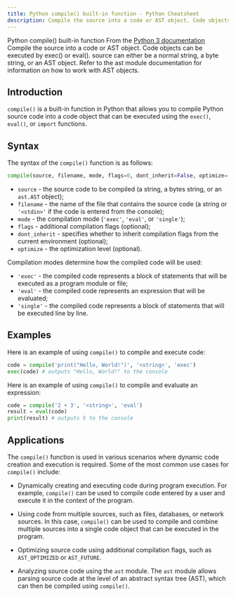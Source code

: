 ```yaml
---
title: Python compile() built-in function - Python Cheatsheet
description: Compile the source into a code or AST object. Code objects can be executed by exec() or eval(). source can either be a normal string, a byte string, or an AST object. Refer to the ast module documentation for information on how to work with AST objects.
---
```


<base-title :title="frontmatter.title" :description="frontmatter.description">
Python compile() built-in function
</base-title>

<base-disclaimer>
  <base-disclaimer-title>
    From the <a target="_blank" href="https://docs.python.org/3/library/functions.html#compile">Python 3 documentation</a>
  </base-disclaimer-title>
  <base-disclaimer-content>
   Compile the source into a code or AST object. Code objects can be executed by exec() or eval(). source can either be a normal string, a byte string, or an AST object. Refer to the ast module documentation for information on how to work with AST objects.
  </base-disclaimer-content>
</base-disclaimer>

## Introduction

`compile()` is a built-in function in Python that allows you to compile Python source code into a code object that can be executed using the `exec()`, `eval()`, or `import` functions.

## Syntax

The syntax of the `compile()` function is as follows:

```python
compile(source, filename, mode, flags=0, dont_inherit=False, optimize=-1)
```

- `source` - the source code to be compiled (a string, a bytes string, or an `ast.AST` object);
- `filename` - the name of the file that contains the source code (a string or `'<stdin>'` if the code is entered from the console);
- `mode` - the compilation mode (`'exec'`, `'eval'`, or `'single'`);
- `flags` - additional compilation flags (optional);
- `dont_inherit` - specifies whether to inherit compilation flags from the current environment (optional);
- `optimize` - the optimization level (optional).

Compilation modes determine how the compiled code will be used:

- `'exec'` - the compiled code represents a block of statements that will be executed as a program module or file;
- `'eval'` - the compiled code represents an expression that will be evaluated;
- `'single'` - the compiled code represents a block of statements that will be executed line by line.

## Examples

Here is an example of using `compile()` to compile and execute code:
```python
code = compile('print("Hello, World!")', '<string>', 'exec')
exec(code) # outputs "Hello, World!" to the console
```

Here is an example of using `compile()` to compile and evaluate an expression:
```python
code = compile('2 + 3', '<string>', 'eval')
result = eval(code)
print(result) # outputs 5 to the console
```

## Applications

The `compile()` function is used in various scenarios where dynamic code creation and execution is required. Some of the most common use cases for `compile()` include:

- Dynamically creating and executing code during program execution. For example, `compile()` can be used to compile code entered by a user and execute it in the context of the program.

- Using code from multiple sources, such as files, databases, or network sources. In this case, `compile()` can be used to compile and combine multiple sources into a single code object that can be executed in the program.

- Optimizing source code using additional compilation flags, such as `AST_OPTIMIZED` or `AST_FUTURE`.

- Analyzing source code using the `ast` module. The `ast` module allows parsing source code at the level of an abstract syntax tree (AST), which can then be compiled using `compile()`.
